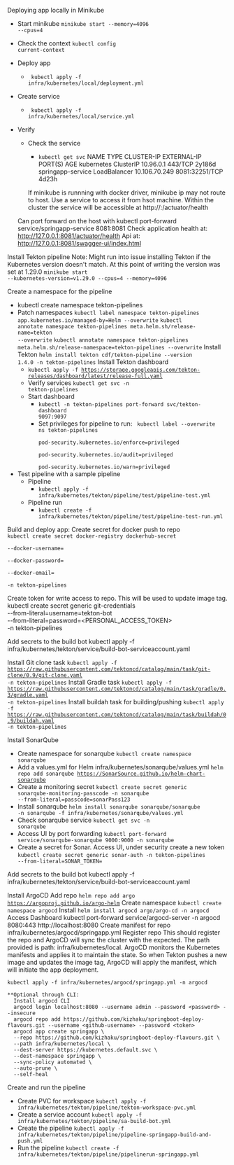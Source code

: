 Deploying app locally in Minikube
- Start minikube
    <code>minikube start --memory=4096 --cpus=4</code>
- Check the context
    <code>kubectl config current-context</code>
- Deploy app
  - <code> kubectl apply -f infra/kubernetes/local/deployment.yml</code>
- Create service
  - <code> kubectl apply -f infra/kubernetes/local/service.yml</code>
- Verify
  - Check the service
    - <code>kubectl get svc</code>
      NAME                TYPE           CLUSTER-IP      EXTERNAL-IP   PORT(S)          AGE
      kubernetes          ClusterIP      10.96.0.1       <none>        443/TCP          2y186d
      springapp-service   LoadBalancer   10.106.70.249   <pending>    8081:32251/TCP   4d23h
  
    If minikube is runnning with docker driver, minikube ip may not route to host. Use a service to access it from hsot machine.
    Within the cluster the service will be accessible at http://<service-name>:<port>/actuator/health
  
   Can port forward on the host with kubectl port-forward service/springapp-service 8081:8081
   Check application health at: http://127.0.0.1:8081/actuator/health
   Api at: http://127.0.0.1:8081/swagger-ui/index.html

Install Tekton pipeline
Note: 
    Might run into issue installing Tekton if the Kubernetes version doesn't match.
    At this point of writing the version was set at 1.29.0
    <code>minikube start --kubernetes-version=v1.29.0 --cpus=4 --memory=4096</code>

Create a namespace for the pipeline
  - kubectl create namespace tekton-pipelines
  - Patch namespaces
      <code>kubectl label namespace tekton-pipelines app.kubernetes.io/managed-by=Helm --overwrite</code>
      <code>kubectl annotate namespace tekton-pipelines meta.helm.sh/release-name=tekton --overwrite</code>
      <code>kubectl annotate namespace tekton-pipelines meta.helm.sh/release-namespace=tekton-pipelines --overwrite</code>
Install Tekton
  <code>helm install tekton cdf/tekton-pipeline --version 1.4.0 -n tekton-pipelines</code>
  Install Tekton dashboard
    - <code>kubectl apply -f https://storage.googleapis.com/tekton-releases/dashboard/latest/release-full.yaml</code>
    - Verify services
      <code>kubectl get svc -n tekton-pipelines</code>
    - Start dashboard
      - <code>kubectl -n tekton-pipelines port-forward svc/tekton-dashboard 9097:9097</code>
      - Set privileges for pipeline to run:
        <code>
        kubectl label --overwrite ns tekton-pipelines \
        pod-security.kubernetes.io/enforce=privileged \
        pod-security.kubernetes.io/audit=privileged \
        pod-security.kubernetes.io/warn=privileged
        </code>
  - Test pipeline with a sample pipeline
    - Pipeline
      - <code>kubectl apply -f infra/kubernetes/tekton/pipeline/test/pipeline-test.yml</code>
    - Pipeline run
      - <code>kubectl create -f infra/kubernetes/tekton/pipeline/test/pipeline-test-run.yml</code>

Build and deploy app:
  Create secret for docker push to repo
    <code>
      kubectl create secret docker-registry dockerhub-secret \
    --docker-username=<your-dockerhub-username> \
    --docker-password=<your-dockerhub-pat> \
    --docker-email=<your-email> \
    -n tekton-pipelines
      </code>

Create token for write access to repo. This will be used to update image tag.
      kubectl create secret generic git-credentials \
    --from-literal=username=tekton-bot \
    --from-literal=password=<PERSONAL_ACCESS_TOKEN> \
    -n tekton-pipelines

Add secrets to the build bot
  kubectl apply -f infra/kubernetes/tekton/service/build-bot-serviceaccount.yaml  

  Install Git clone task
    <code>kubectl apply -f https://raw.githubusercontent.com/tektoncd/catalog/main/task/git-clone/0.9/git-clone.yaml -n tekton-pipelines</code>
  Install Gradle task
    <code>kubectl apply -f https://raw.githubusercontent.com/tektoncd/catalog/main/task/gradle/0.3/gradle.yaml -n tekton-pipelines</code>
  Install buildah task for building/pushing
    <code>kubectl apply -f https://raw.githubusercontent.com/tektoncd/catalog/main/task/buildah/0.9/buildah.yaml -n tekton-pipelines</code>

Install SonarQube
  - Create namespace for sonarqube
  <code>kubectl create namespace sonarqube</code>
  - Add a values.yml for Helm infra/kubernetes/sonarqube/values.yml
    <code>helm repo add sonarqube https://SonarSource.github.io/helm-chart-sonarqube</code>
  - Create a monitoring secret
    <code>kubectl create secret generic sonarqube-monitoring-passcode -n sonarqube --from-literal=passcode=sonarPass123</code>
  - Install sonarqube
    <code>helm install sonarqube sonarqube/sonarqube -n sonarqube -f infra/kubernetes/sonarqube/values.yml</code>
  - Check sonarqube service
    <code>kubectl get svc -n sonarqube</code>
  - Access UI by port forwarding
    <code>kubectl port-forward service/sonarqube-sonarqube 9000:9000 -n sonarqube</code>
  - Create a secret for Sonar. Access UI, under security create a new token
    <code>kubectl create secret generic sonar-auth -n tekton-pipelines --from-literal=SONAR_TOKEN=<token></code>

  Add secrets to the build bot
    kubectl apply -f infra/kubernetes/tekton/service/build-bot-serviceaccount.yaml

Install ArgoCD
  Add repo
    <code>helm repo add argo https://argoproj.github.io/argo-helm</code>
  Create namespace
    <code>kubectl create namespace argocd</code>
  Install
    <code>helm install argocd argo/argo-cd -n argocd</code>
  Access Dashboard
    kubectl port-forward service/argocd-server -n argocd 8080:443
    http://localhost:8080
  Create manifest for repo
    infra/kubernetes/argocd/springapp.yml
  Register repo
    This should register the repo and ArgoCD will sync the cluster with the expected. The path provided is path: infra/kubernetes/local.
    ArgoCD monitors the Kubernetes manifests and applies it to maintain the state. So when Tekton pushes a new image and updates the image tag, ArgoCD will apply the manifest, which will initiate the app deployment.

    kubectl apply -f infra/kubernetes/argocd/springapp.yml -n argocd

    **Optional through CLI:
      Install argocd CLI
      argocd login localhost:8080 --username admin --password <password> --insecure
      argocd repo add https://github.com/kizhaku/springboot-deploy-flavours.git --username <github-username> --password <token>
      argocd app create springapp \
      --repo https://github.com/kizhaku/springboot-deploy-flavours.git \
      --path infra/kubernetes/local \
      --dest-server https://kubernetes.default.svc \
      --dest-namespace springapp \
      --sync-policy automated \
      --auto-prune \
      --self-heal

Create and run the pipeline
  - Create PVC for workspace
        <code>kubectl apply -f infra/kubernetes/tekton/pipeline/tekton-workspace-pvc.yml</code>
  - Create a service account
    <code>kubectl apply -f infra/kubernetes/tekton/pipeline/sa-build-bot.yml</code>
  - Create the pipeline
    <code>kubectl apply -f infra/kubernetes/tekton/pipeline/pipeline-springapp-build-and-push.yml</code>
  - Run the pipeline
    <code>kubectl create -f infra/kubernetes/tekton/pipeline/pipelinerun-springapp.yml</code>

